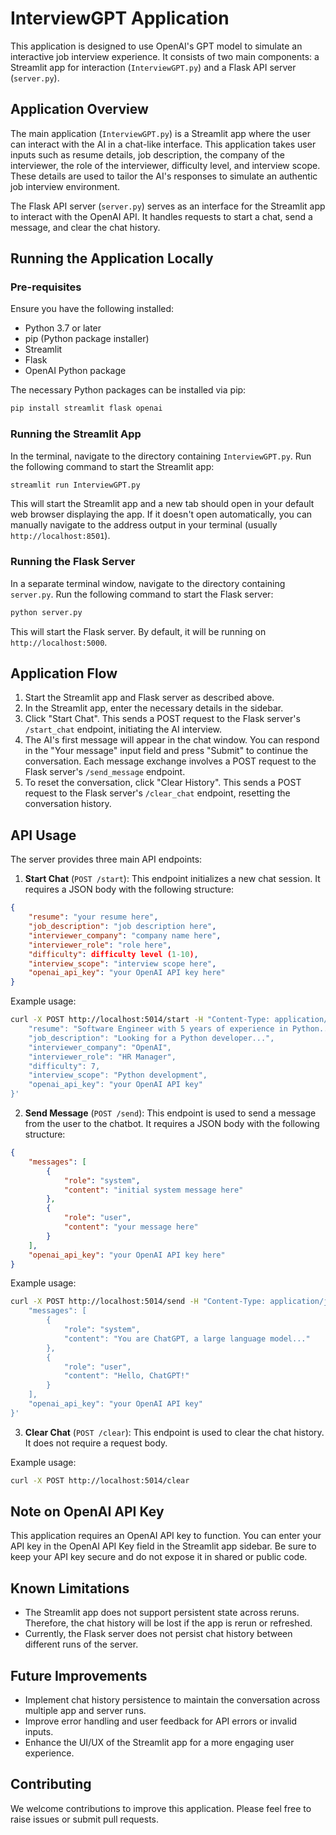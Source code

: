 
# InterviewGPT Application

This application is designed to use OpenAI's GPT model to simulate an interactive job interview experience. It consists of two main components: a Streamlit app for interaction (`InterviewGPT.py`) and a Flask API server (`server.py`).

## Application Overview

The main application (`InterviewGPT.py`) is a Streamlit app where the user can interact with the AI in a chat-like interface. This application takes user inputs such as resume details, job description, the company of the interviewer, the role of the interviewer, difficulty level, and interview scope. These details are used to tailor the AI's responses to simulate an authentic job interview environment. 

The Flask API server (`server.py`) serves as an interface for the Streamlit app to interact with the OpenAI API. It handles requests to start a chat, send a message, and clear the chat history.

## Running the Application Locally

### Pre-requisites

Ensure you have the following installed:

- Python 3.7 or later
- pip (Python package installer)
- Streamlit
- Flask
- OpenAI Python package

The necessary Python packages can be installed via pip:
```bash
pip install streamlit flask openai
```

### Running the Streamlit App

In the terminal, navigate to the directory containing `InterviewGPT.py`. Run the following command to start the Streamlit app:

```bash
streamlit run InterviewGPT.py
```

This will start the Streamlit app and a new tab should open in your default web browser displaying the app. If it doesn't open automatically, you can manually navigate to the address output in your terminal (usually `http://localhost:8501`).

### Running the Flask Server 

In a separate terminal window, navigate to the directory containing `server.py`. Run the following command to start the Flask server:

```bash
python server.py
```

This will start the Flask server. By default, it will be running on `http://localhost:5000`.

## Application Flow

1. Start the Streamlit app and Flask server as described above.
2. In the Streamlit app, enter the necessary details in the sidebar. 
3. Click "Start Chat". This sends a POST request to the Flask server's `/start_chat` endpoint, initiating the AI interview.
4. The AI's first message will appear in the chat window. You can respond in the "Your message" input field and press "Submit" to continue the conversation. Each message exchange involves a POST request to the Flask server's `/send_message` endpoint.
5. To reset the conversation, click "Clear History". This sends a POST request to the Flask server's `/clear_chat` endpoint, resetting the conversation history.

## API Usage

The server provides three main API endpoints:

1. **Start Chat** (`POST /start`): This endpoint initializes a new chat session. It requires a JSON body with the following structure:

```json
{
    "resume": "your resume here",
    "job_description": "job description here",
    "interviewer_company": "company name here",
    "interviewer_role": "role here",
    "difficulty": difficulty level (1-10),
    "interview_scope": "interview scope here",
    "openai_api_key": "your OpenAI API key here"
}
```

Example usage:

```sh
curl -X POST http://localhost:5014/start -H "Content-Type: application/json" -d '{
    "resume": "Software Engineer with 5 years of experience in Python...",
    "job_description": "Looking for a Python developer...",
    "interviewer_company": "OpenAI",
    "interviewer_role": "HR Manager",
    "difficulty": 7,
    "interview_scope": "Python development",
    "openai_api_key": "your OpenAI API key"
}'
```

2. **Send Message** (`POST /send`): This endpoint is used to send a message from the user to the chatbot. It requires a JSON body with the following structure:

```json
{
    "messages": [
        {
            "role": "system",
            "content": "initial system message here"
        },
        {
            "role": "user",
            "content": "your message here"
        }
    ],
    "openai_api_key": "your OpenAI API key here"
}
```

Example usage:

```sh
curl -X POST http://localhost:5014/send -H "Content-Type: application/json" -d '{
    "messages": [
        {
            "role": "system",
            "content": "You are ChatGPT, a large language model..."
        },
        {
            "role": "user",
            "content": "Hello, ChatGPT!"
        }
    ],
    "openai_api_key": "your OpenAI API key"
}'
```

3. **Clear Chat** (`POST /clear`): This endpoint is used to clear the chat history. It does not require a request body.

Example usage:

```sh
curl -X POST http://localhost:5014/clear
```


## Note on OpenAI API Key

This application requires an OpenAI API key to function. You can enter your API key in the OpenAI API Key field in the Streamlit app sidebar. Be sure to keep your API key secure and do not expose it in shared or public code.

## Known Limitations

- The Streamlit app does not support persistent state across reruns. Therefore, the chat history will be lost if the app is rerun or refreshed.
- Currently, the Flask server does not persist chat history between different runs of the server.

## Future Improvements

- Implement chat history persistence to maintain the conversation across multiple app and server runs.
- Improve error handling and user feedback for API errors or invalid inputs.
- Enhance the UI/UX of the Streamlit app for a more engaging user experience.

## Contributing

We welcome contributions to improve this application. Please feel free to raise issues or submit pull requests.

